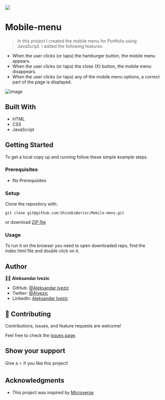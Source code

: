 ![](https://img.shields.io/badge/microverse-blueviolet)

# Mobile-menu

> In this project I created the mobile menu for Portfolio using JavaScript. I added the following features:

   - When the user clicks (or taps) the hamburger button, the mobile menu appears.
   - When the user clicks (or taps) the close (X) button, the mobile menu disappears.
   - When the user clicks (or taps) any of the mobile menu options, a correct part of the page is displayed.


![image](https://user-images.githubusercontent.com/63932912/147373728-f56ebcc1-fa86-4666-b954-4ea556745f3a.png)

## Built With

- HTML
- CSS
- JavaScript

## Getting Started

To get a local copy up and running follow these simple example steps.

### Prerequisites
- No Prerequisites

### Setup

Clone the repository with:

```
git clone git@github.com:ShinobiWarior/Mobile-menu.git
```
or download [ZIP file](https://github.com/ShinobiWarior/Mobile-menu/archive/refs/heads/feature.zip)


### Usage
To run it on the browser you need to open downloaded repo, find the index.html file and double click on it.

## Author

👤👤 **Aleksandar Ivezic**

- GitHub: [@Aleksandar Ivezic](https://github.com/ShinobiWarior)
- Twitter: [@AIvezic](https://twitter.com/AIvezic)
- LinkedIn: [Aleksandar Ivezic](https://www.linkedin.com/in/aleksandar-ivezic/)

## 🤝 Contributing

Contributions, issues, and feature requests are welcome!

Feel free to check the [issues page](https://github.com/ShinobiWarior/Mobile-menu/issues).

## Show your support

Give a ⭐️ if you like this project!

## Acknowledgments

- This project was inspired by [Microverse](https://www.microverse.org/?grsf=w9rx3c)

